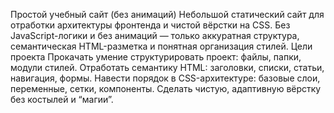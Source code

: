 Простой учебный сайт (без анимаций)
Небольшой статический сайт для отработки архитектуры фронтенда и чистой вёрстки на CSS.
Без JavaScript-логики и без анимаций — только аккуратная структура, семантическая HTML-разметка и понятная организация стилей.
Цели проекта
Прокачать умение структурировать проект: файлы, папки, модули стилей.
Отработать семантику HTML: заголовки, списки, статьи, навигация, формы.
Навести порядок в CSS-архитектуре: базовые слои, переменные, сетки, компоненты.
Сделать чистую, адаптивную вёрстку без костылей и “магии”.
